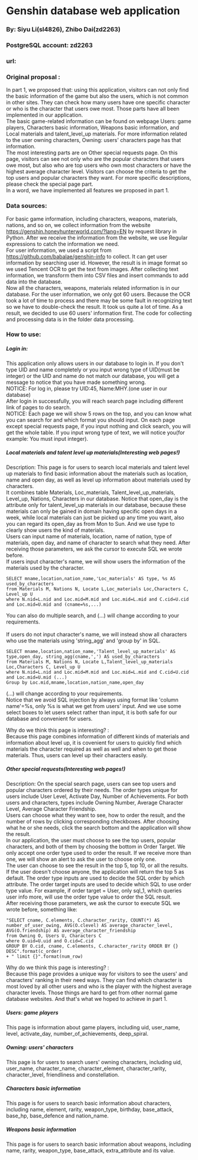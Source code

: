  Genshin database web application
 ==================================================
 ### By: Siyu Li(sl4826), Zhibo Dai(zd2263)
 ### PostgreSQL account: zd2263
 ### url: 
 
 ### Original proposal :
 In part 1, we proposed that: using this application, visitors can not only find the basic information of the game but also the users, which is not common in other sites. They can check how many users have one specific character or who is the character that users owe most. Those parts have all been implemented in our application. </br>
The basic game-related information can be found on webpage Users: game players, Characters basic information, Weapons basic information, and Local materials and talent_level_up materials. For more information related to the user owning characters, Owning: users' characters page has that information.  </br>
The most interesting parts are on Other special requests page. On this page, visitors can see not only who are the popular characters that users owe most, but also who are top users who own most characters or have the highest average character level. Visitors can choose the criteria to get the top users and popular characters they want. For more specific descriptions, please check the special page part. </br>
In a word, we have implemented all features we proposed in part 1. </br>
 
 ### Data sources:
 For basic game information, including characters, weapons, materials, nations, and so on, we collect information from the website https://genshin.honeyhunterworld.com/?lang=EN by request library in Python. After we receive the information from the website, we use Regular expressions to catch the information we need.  </br>
	For user information, we used a script from https://github.com/babalae/genshin-info to collect. It can get user information by searching user id. However, the result is in image format so we used Tencent OCR to get the text from images. After collecting text information, we transform them into CSV files and insert commands to add data into the database.  </br>
	Now all the characters, weapons, materials related information is in our database. For the user information, we only got 60 users. Because the OCR took a lot of time to process and there may be some fault in recognizing text so we have to double-check the result. It took us quite a lot of time. As a result, we decided to use 60 users' information first. The code for collecting and processing data is in the folder data processing. </br>
 
 ### How to use:
 ##### Login in:
 This application only allows users in our database to login in. If you don't type UID and name completely or you input wrong type of UID(must be integer) or the UID and name do not match our database, you will get a message to notice that you have made something wrong. </br>
 NOTICE: For log in, please try UID:45, Name:MHY.(one user in our database)</br>
 After login in successfully, you will reach search page including different link of pages to do search. </br>
 NOTICE: Each page we will show 5 rows on the top, and you can know what you can search for and which format you should input. On each page except special requests page, if you input nothing and click search, you will get the whole table. If you input wrong type of text, we will notice you(for example: You must input integer).

 ##### Local materials and talent level up materials(Interesting web pages!)
 Description: This page is for users to search local materials and talent level up materials to find basic information about the materials such as location, name and open day, as well as level up information about materials used by characters. </br>
 It combines table Materials, Loc_materials, Talent_level_up_materials, Level_up, Nations, Characters in our database. Notice that open_day is the attribute only for talent_level_up materials in our database, because these materials can only be gained in domain having specific open days in a week, while local materials can just be picked up any time you want, also you can regard its open_day as from Mon to Sun. And we use type to clearly show users the kind of materials.</br>
 Users can input name of materials, location, name of nation, type of materials, open day, and name of character to search what they need. After receiving those parameters, we ask the cursor to execute SQL we wrote before.</br>
 If users input character's name, we will show users the information of the materials used by the character. 
 ```
 SELECT mname,location,nation_name,'Loc_materials' AS type, %s AS used_by_characters
 from Materials M, Nations N, Locate L,Loc_materials Loc,Characters C, Level_up U
 where N.nid=L.nid and Loc.mid=M.mid and Loc.mid=L.mid and C.cid=U.cid and Loc.mid=U.mid and (cname=%s,...)
 ```
You can also do multiple search, and (...) will change according to your requirements.</br>
</br>
If users do not input character's name, we will instead show all characters who use the materials using 'string_agg' and 'group by' in SQL.
 ```
 SELECT mname,location,nation_name,'Talent_level_up_materials' AS type,open_day, string_agg(cname,',') AS used_by_characters
 from Materials M, Nations N, Locate L,Talent_level_up_materials Loc,Characters C, Level_up U 
 where N.nid=L.nid and Loc.mid=M.mid and Loc.mid=L.mid and C.cid=U.cid and Loc.mid=U.mid (...)
 Group by Loc.mid,mname,location,nation_name,open_day 
 ```
 (...) will change according to your requirements.</br>
 Notice that we avoid SQL injection by always using format like 'column name'=%s, only %s is what we get from users' input. And we use some select boxes to let users select rather than input, it is both safe for our database and convenient for users.</br>
 
 Why do we think this page is interesting? :</br>
 Because this page combines information of different kinds of materials and information about level up, it is covenient for users to quickly find which materials the character required as well as well and when to get those materials. Thus, users can level up their characters easily.
  
 
 ##### Other special requests(Interesting web pages!)
 Description: On the special search page, users can see top users and popular characters ordered by their needs. The order types unique for users include User Level, Activate Day, Number of Achievements. For both users and characters, types include Owning Number, Average Character Level, Average Character Friendship.  </br>
	Users can choose what they want to see, how to order the result, and the number of rows by clicking corresponding checkboxes. After choosing what he or she needs, click the search bottom and the application will show the result. </br>
	In our application, the user must choose to see the top users, popular characters, and both of them by choosing the bottom in Order Target. We only accept one order type used to order the result. If we receive more than one, we will show an alert to ask the user to choose only one. </br>
	The user can choose to see the result in the top 5, top 10, or all the results. If the user doesn't choose anyone, the application will return the top 5 as default.
	The order type inputs are used to decide the SQL order by which attribute. The order target inputs are used to decide which SQL to use order type value. For example, if order target = User, only sql_1, which queries user info more, will use the order type value to order the SQL result. </br>
	After receiving those parameters, we ask the cursor to execute SQL we wrote before, something like:  
 ```
"SELECT cname, C.elements, C.character_rarity, COUNT(*) AS number_of_user_owing, AVG(O.clevel) AS average_character_level,  AVG(O.friendship) AS average_character_friendship
from Owning O, Users U, Characters C 
where O.uid=U.uid and O.cid=C.cid 
GROUP BY O.cid, cname, C.elements, C.character_rarity ORDER BY {} DESC".format(c_order)
+ " limit {}".format(num_row)
```
Why do we think this page is interesting? :</br>
 Because this page provides a unique way for visitors to see the users' and characters' ranking in their need ways. They can find which character is most loved by all other users and who is the player with the highest average character levels. Those things are hard to get from other normal game database websites. And that's what we hoped to achieve in part 1.

 ##### Users: game players
 This page is information about game players, including uid, user_name, level, activate_day, number_of_achievements, deep_spiral.  
 ##### Owning: users' characters
 This page is for users to search users' owning characters, including uid, user_name, character_name, character_element, character_rarity, character_level, friendliness and constellation.
 ##### Characters basic information
 This page is for users to search basic information about characters, including name, element, rarity, weapon_type, birthday, base_attack, base_hp, base_defence and nation_name. 
 ##### Weapons basic information
 This page is for users to search basic information about weapons, including name, rarity, weapon_type, base_attack, extra_attribute and its value. 



